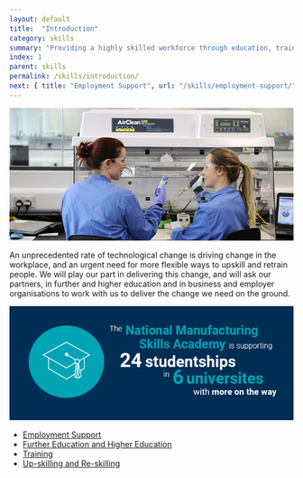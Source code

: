 ```yaml
---
layout: default
title:  "Introduction"
category: skills
summary: "Providing a highly skilled workforce through education, training and re-skilling"
index: 1
parent: skills
permalink: /skills/introduction/
next: { title: "Employment Support", url: "/skills/employment-support/" }
---
```


![A photograph of two staff members working along side each other in a lab at Edinburgh's Bioquarter](/assets/images/pageimages/Skills.26.jpg)

An unprecedented rate of technological change is driving change in the workplace, and an urgent need for more flexible ways to upskill and retrain people.  We will play our part in delivering this change, and will ask our partners, in further and higher education and in business and employer organisations to work with us to deliver the change we need on the ground.  

![](/assets/images/infographics/Skills.10.jpg)

* [Employment Support](/skills/employment-support/)
* [Further Education and Higher Education](/skills/further-higher-education/)
* [Training](/skills/training/)
* [Up-skilling and Re-skilling](/skills/upskilling-and-reskilling/)
